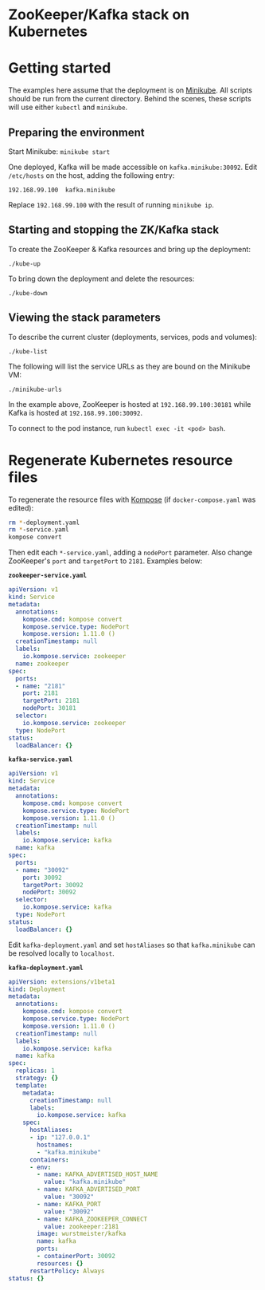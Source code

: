 ZooKeeper/Kafka stack on Kubernetes
===

# Getting started
The examples here assume that the deployment is on [Minikube](https://kubernetes.io/docs/getting-started-guides/minikube/). All scripts should be run from the current directory. Behind the scenes, these scripts will use either `kubectl` and `minikube`.

## Preparing the environment
Start Minikube: `minikube start`

One deployed, Kafka will be made accessible on `kafka.minikube:30092`. Edit `/etc/hosts` on the host, adding the following entry:

```
192.168.99.100  kafka.minikube
```

Replace `192.168.99.100` with the result of running `minikube ip`.

## Starting and stopping the ZK/Kafka stack
To create the ZooKeeper & Kafka resources and bring up the deployment:

```
./kube-up
```

To bring down the deployment and delete the resources:

```
./kube-down
```

## Viewing the stack parameters
To describe the current cluster (deployments, services, pods and volumes):

```
./kube-list
```

The following will list the service URLs as they are bound on the Minikube VM:

```
./minikube-urls
```

In the example above, ZooKeeper is hosted at `192.168.99.100:30181` while Kafka is hosted at `192.168.99.100:30092`.

To connect to the pod instance, run `kubectl exec -it <pod> bash`.

# Regenerate Kubernetes resource files
To regenerate the resource files with [Kompose](http://kompose.io) (if `docker-compose.yaml` was edited):

```sh
rm *-deployment.yaml 
rm *-service.yaml 
kompose convert
```

Then edit each `*-service.yaml`, adding a `nodePort` parameter. Also change ZooKeeper's `port` and `targetPort` to `2181`. Examples below:

**`zookeeper-service.yaml`**

```yaml
apiVersion: v1
kind: Service
metadata:
  annotations:
    kompose.cmd: kompose convert
    kompose.service.type: NodePort
    kompose.version: 1.11.0 ()
  creationTimestamp: null
  labels:
    io.kompose.service: zookeeper
  name: zookeeper
spec:
  ports:
  - name: "2181"
    port: 2181
    targetPort: 2181
    nodePort: 30181
  selector:
    io.kompose.service: zookeeper
  type: NodePort
status:
  loadBalancer: {}
```

**`kafka-service.yaml`**

```yaml
apiVersion: v1
kind: Service
metadata:
  annotations:
    kompose.cmd: kompose convert
    kompose.service.type: NodePort
    kompose.version: 1.11.0 ()
  creationTimestamp: null
  labels:
    io.kompose.service: kafka
  name: kafka
spec:
  ports:
  - name: "30092"
    port: 30092
    targetPort: 30092
    nodePort: 30092
  selector:
    io.kompose.service: kafka
  type: NodePort
status:
  loadBalancer: {}
```

Edit `kafka-deployment.yaml` and set `hostAliases` so that `kafka.minikube` can be resolved locally to `localhost`.

**`kafka-deployment.yaml`**

```yaml
apiVersion: extensions/v1beta1
kind: Deployment
metadata:
  annotations:
    kompose.cmd: kompose convert
    kompose.service.type: NodePort
    kompose.version: 1.11.0 ()
  creationTimestamp: null
  labels:
    io.kompose.service: kafka
  name: kafka
spec:
  replicas: 1
  strategy: {}
  template:
    metadata:
      creationTimestamp: null
      labels:
        io.kompose.service: kafka
    spec:
      hostAliases:
      - ip: "127.0.0.1"
        hostnames:
        - "kafka.minikube"
      containers:
      - env:
        - name: KAFKA_ADVERTISED_HOST_NAME
          value: "kafka.minikube"
        - name: KAFKA_ADVERTISED_PORT
          value: "30092"
        - name: KAFKA_PORT
          value: "30092"
        - name: KAFKA_ZOOKEEPER_CONNECT
          value: zookeeper:2181
        image: wurstmeister/kafka
        name: kafka
        ports:
        - containerPort: 30092
        resources: {}
      restartPolicy: Always
status: {}
```